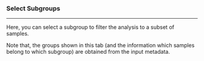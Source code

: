 ### Select Subgroups
***
Here, you can select a subgroup to filter the analysis to a subset of samples. 

Note that, the groups shown in this tab (and the information which samples belong to which subgroup) are obtained from the input metadata.

